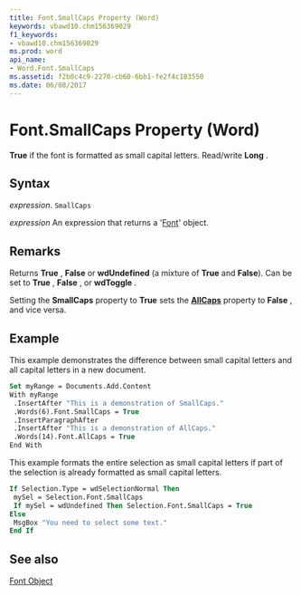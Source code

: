 ```yaml
---
title: Font.SmallCaps Property (Word)
keywords: vbawd10.chm156369029
f1_keywords:
- vbawd10.chm156369029
ms.prod: word
api_name:
- Word.Font.SmallCaps
ms.assetid: f2b0c4c9-2270-cb60-6bb1-fe2f4c183550
ms.date: 06/08/2017
---
```



# Font.SmallCaps Property (Word)

 **True** if the font is formatted as small capital letters. Read/write **Long** .


## Syntax

 _expression_. `SmallCaps`

 _expression_ An expression that returns a '[Font](Word.Font.md)' object.


## Remarks

Returns  **True** , **False** or **wdUndefined** (a mixture of **True** and **False**). Can be set to **True** , **False** , or **wdToggle** .

Setting the  **SmallCaps** property to **True** sets the **[AllCaps](Word.Font.AllCaps.md)** property to **False** , and vice versa.


## Example

This example demonstrates the difference between small capital letters and all capital letters in a new document.


```vb
Set myRange = Documents.Add.Content 
With myRange 
 .InsertAfter "This is a demonstration of SmallCaps." 
 .Words(6).Font.SmallCaps = True 
 .InsertParagraphAfter 
 .InsertAfter "This is a demonstration of AllCaps." 
 .Words(14).Font.AllCaps = True 
End With
```

This example formats the entire selection as small capital letters if part of the selection is already formatted as small capital letters.




```vb
If Selection.Type = wdSelectionNormal Then 
 mySel = Selection.Font.SmallCaps 
 If mySel = wdUndefined Then Selection.Font.SmallCaps = True 
Else 
 MsgBox "You need to select some text." 
End If
```


## See also


[Font Object](Word.Font.md)

